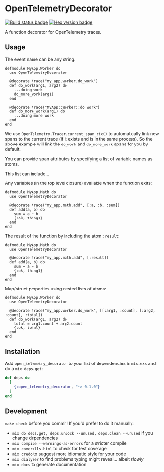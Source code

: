 # OpenTelemetryDecorator

[![Build status badge](https://github.com/marcdel/open_telemetry_decorator/workflows/Elixir%20CI/badge.svg)](https://github.com/marcdel/open_telemetry_decorator/actions)
[![Hex version badge](https://img.shields.io/hexpm/v/open_telemetry_decorator.svg)](https://hex.pm/packages/open_telemetry_decorator)

<!-- MDOC -->
<!-- INCLUDE -->
A function decorator for OpenTelemetry traces.

## Usage

The event name can be any string.

    defmodule MyApp.Worker do
      use OpenTelemetryDecorator

      @decorate trace("my_app.worker.do_work")
      def do_work(arg1, arg2) do
        ...doing work
        do_more_work(arg1)
      end

      @decorate trace("MyApp::Worker::do_work")
      def do_more_work(arg1) do
        ...doing more work
      end
    end

We use `OpenTelemetry.Tracer.current_span_ctx()` to automatically link new spans to the current trace (if it exists and is in the same process). So the above example will link the `do_work` and `do_more_work` spans for you by default. 

You can provide span attributes by specifying a list of variable names as atoms.

This list can include...

Any variables (in the top level closure) available when the function exits:

    defmodule MyApp.Math do
      use OpenTelemetryDecorator

      @decorate trace("my_app.math.add", [:a, :b, :sum])
      def add(a, b) do
        sum = a + b
        {:ok, thing1}
      end
    end
    
    
The result of the function by including the atom `:result`:

    defmodule MyApp.Math do
      use OpenTelemetryDecorator

      @decorate trace("my_app.math.add", [:result])
      def add(a, b) do
        sum = a + b
        {:ok, thing1}
      end
    end
    
    
Map/struct properties using nested lists of atoms:

    defmodule MyApp.Worker do
      use OpenTelemetryDecorator

      @decorate trace("my_app.worker.do_work", [[:arg1, :count], [:arg2, :count], :total])
      def do_work(arg1, arg2) do
        total = arg1.count + arg2.count
        {:ok, total}
      end
    end

## Installation

Add `open_telemetry_decorator` to your list of dependencies in `mix.exs` and do a `mix deps.get`:

```elixir
def deps do
  [
    {:open_telemetry_decorator, "~> 0.1.0"}
  ]
end
```

<!-- MDOC -->

## Development

`make check` before you commit! If you'd prefer to do it manually:

* `mix do deps.get, deps.unlock --unused, deps.clean --unused` if you change dependencies
* `mix compile --warnings-as-errors` for a stricter compile
* `mix coveralls.html` to check for test coverage
* `mix credo` to suggest more idiomatic style for your code
* `mix dialyzer` to find problems typing might reveal… albeit *slowly*
* `mix docs` to generate documentation

